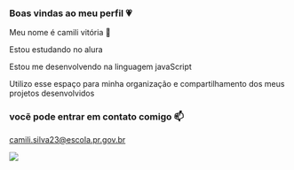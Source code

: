 ### Boas vindas ao meu perfil 💗

Meu nome é camili vitória 🌸

Estou estudando no alura 

Estou me desenvolvendo na linguagem javaScript

Utilizo esse espaço para minha organização e compartilhamento dos meus projetos desenvolvidos

### vocẽ pode entrar em contato comigo 📫
camili.silva23@escola.pr.gov.br

![](https://media.tenor.com/QGYOjLUamAkAAAAC/hello-kitty-cafe.gif)
